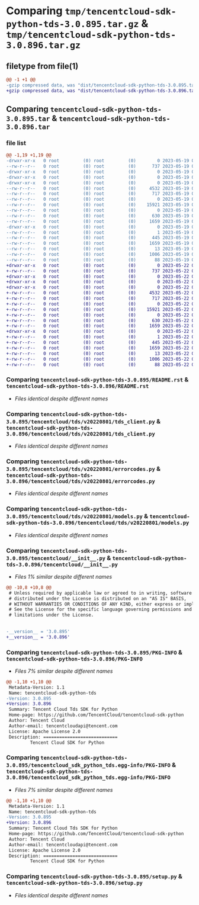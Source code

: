 # Comparing `tmp/tencentcloud-sdk-python-tds-3.0.895.tar.gz` & `tmp/tencentcloud-sdk-python-tds-3.0.896.tar.gz`

## filetype from file(1)

```diff
@@ -1 +1 @@
-gzip compressed data, was "dist/tencentcloud-sdk-python-tds-3.0.895.tar", last modified: Fri May 19 03:01:55 2023, max compression
+gzip compressed data, was "dist/tencentcloud-sdk-python-tds-3.0.896.tar", last modified: Mon May 22 00:34:08 2023, max compression
```

## Comparing `tencentcloud-sdk-python-tds-3.0.895.tar` & `tencentcloud-sdk-python-tds-3.0.896.tar`

### file list

```diff
@@ -1,19 +1,19 @@
-drwxr-xr-x   0 root         (0) root         (0)        0 2023-05-19 03:01:55.000000 tencentcloud-sdk-python-tds-3.0.895/
--rw-r--r--   0 root         (0) root         (0)      737 2023-05-19 03:01:55.000000 tencentcloud-sdk-python-tds-3.0.895/README.rst
-drwxr-xr-x   0 root         (0) root         (0)        0 2023-05-19 03:01:55.000000 tencentcloud-sdk-python-tds-3.0.895/tencentcloud/
-drwxr-xr-x   0 root         (0) root         (0)        0 2023-05-19 03:01:55.000000 tencentcloud-sdk-python-tds-3.0.895/tencentcloud/tds/
-drwxr-xr-x   0 root         (0) root         (0)        0 2023-05-19 03:01:55.000000 tencentcloud-sdk-python-tds-3.0.895/tencentcloud/tds/v20220801/
--rw-r--r--   0 root         (0) root         (0)     4532 2023-05-19 03:01:55.000000 tencentcloud-sdk-python-tds-3.0.895/tencentcloud/tds/v20220801/tds_client.py
--rw-r--r--   0 root         (0) root         (0)      717 2023-05-19 03:01:55.000000 tencentcloud-sdk-python-tds-3.0.895/tencentcloud/tds/v20220801/errorcodes.py
--rw-r--r--   0 root         (0) root         (0)        0 2023-05-19 03:01:55.000000 tencentcloud-sdk-python-tds-3.0.895/tencentcloud/tds/v20220801/__init__.py
--rw-r--r--   0 root         (0) root         (0)    15921 2023-05-19 03:01:55.000000 tencentcloud-sdk-python-tds-3.0.895/tencentcloud/tds/v20220801/models.py
--rw-r--r--   0 root         (0) root         (0)        0 2023-05-19 03:01:55.000000 tencentcloud-sdk-python-tds-3.0.895/tencentcloud/tds/__init__.py
--rw-r--r--   0 root         (0) root         (0)      630 2023-05-19 03:01:55.000000 tencentcloud-sdk-python-tds-3.0.895/tencentcloud/__init__.py
--rw-r--r--   0 root         (0) root         (0)     1659 2023-05-19 03:01:55.000000 tencentcloud-sdk-python-tds-3.0.895/PKG-INFO
-drwxr-xr-x   0 root         (0) root         (0)        0 2023-05-19 03:01:55.000000 tencentcloud-sdk-python-tds-3.0.895/tencentcloud_sdk_python_tds.egg-info/
--rw-r--r--   0 root         (0) root         (0)        1 2023-05-19 03:01:55.000000 tencentcloud-sdk-python-tds-3.0.895/tencentcloud_sdk_python_tds.egg-info/dependency_links.txt
--rw-r--r--   0 root         (0) root         (0)      445 2023-05-19 03:01:55.000000 tencentcloud-sdk-python-tds-3.0.895/tencentcloud_sdk_python_tds.egg-info/SOURCES.txt
--rw-r--r--   0 root         (0) root         (0)     1659 2023-05-19 03:01:55.000000 tencentcloud-sdk-python-tds-3.0.895/tencentcloud_sdk_python_tds.egg-info/PKG-INFO
--rw-r--r--   0 root         (0) root         (0)       13 2023-05-19 03:01:55.000000 tencentcloud-sdk-python-tds-3.0.895/tencentcloud_sdk_python_tds.egg-info/top_level.txt
--rw-r--r--   0 root         (0) root         (0)     1006 2023-05-19 03:01:55.000000 tencentcloud-sdk-python-tds-3.0.895/setup.py
--rw-r--r--   0 root         (0) root         (0)       88 2023-05-19 03:01:55.000000 tencentcloud-sdk-python-tds-3.0.895/setup.cfg
+drwxr-xr-x   0 root         (0) root         (0)        0 2023-05-22 00:34:08.000000 tencentcloud-sdk-python-tds-3.0.896/
+-rw-r--r--   0 root         (0) root         (0)      737 2023-05-22 00:34:08.000000 tencentcloud-sdk-python-tds-3.0.896/README.rst
+drwxr-xr-x   0 root         (0) root         (0)        0 2023-05-22 00:34:08.000000 tencentcloud-sdk-python-tds-3.0.896/tencentcloud/
+drwxr-xr-x   0 root         (0) root         (0)        0 2023-05-22 00:34:08.000000 tencentcloud-sdk-python-tds-3.0.896/tencentcloud/tds/
+drwxr-xr-x   0 root         (0) root         (0)        0 2023-05-22 00:34:08.000000 tencentcloud-sdk-python-tds-3.0.896/tencentcloud/tds/v20220801/
+-rw-r--r--   0 root         (0) root         (0)     4532 2023-05-22 00:34:08.000000 tencentcloud-sdk-python-tds-3.0.896/tencentcloud/tds/v20220801/tds_client.py
+-rw-r--r--   0 root         (0) root         (0)      717 2023-05-22 00:34:08.000000 tencentcloud-sdk-python-tds-3.0.896/tencentcloud/tds/v20220801/errorcodes.py
+-rw-r--r--   0 root         (0) root         (0)        0 2023-05-22 00:34:08.000000 tencentcloud-sdk-python-tds-3.0.896/tencentcloud/tds/v20220801/__init__.py
+-rw-r--r--   0 root         (0) root         (0)    15921 2023-05-22 00:34:08.000000 tencentcloud-sdk-python-tds-3.0.896/tencentcloud/tds/v20220801/models.py
+-rw-r--r--   0 root         (0) root         (0)        0 2023-05-22 00:34:08.000000 tencentcloud-sdk-python-tds-3.0.896/tencentcloud/tds/__init__.py
+-rw-r--r--   0 root         (0) root         (0)      630 2023-05-22 00:34:08.000000 tencentcloud-sdk-python-tds-3.0.896/tencentcloud/__init__.py
+-rw-r--r--   0 root         (0) root         (0)     1659 2023-05-22 00:34:08.000000 tencentcloud-sdk-python-tds-3.0.896/PKG-INFO
+drwxr-xr-x   0 root         (0) root         (0)        0 2023-05-22 00:34:08.000000 tencentcloud-sdk-python-tds-3.0.896/tencentcloud_sdk_python_tds.egg-info/
+-rw-r--r--   0 root         (0) root         (0)        1 2023-05-22 00:34:08.000000 tencentcloud-sdk-python-tds-3.0.896/tencentcloud_sdk_python_tds.egg-info/dependency_links.txt
+-rw-r--r--   0 root         (0) root         (0)      445 2023-05-22 00:34:08.000000 tencentcloud-sdk-python-tds-3.0.896/tencentcloud_sdk_python_tds.egg-info/SOURCES.txt
+-rw-r--r--   0 root         (0) root         (0)     1659 2023-05-22 00:34:08.000000 tencentcloud-sdk-python-tds-3.0.896/tencentcloud_sdk_python_tds.egg-info/PKG-INFO
+-rw-r--r--   0 root         (0) root         (0)       13 2023-05-22 00:34:08.000000 tencentcloud-sdk-python-tds-3.0.896/tencentcloud_sdk_python_tds.egg-info/top_level.txt
+-rw-r--r--   0 root         (0) root         (0)     1006 2023-05-22 00:34:08.000000 tencentcloud-sdk-python-tds-3.0.896/setup.py
+-rw-r--r--   0 root         (0) root         (0)       88 2023-05-22 00:34:08.000000 tencentcloud-sdk-python-tds-3.0.896/setup.cfg
```

### Comparing `tencentcloud-sdk-python-tds-3.0.895/README.rst` & `tencentcloud-sdk-python-tds-3.0.896/README.rst`

 * *Files identical despite different names*

### Comparing `tencentcloud-sdk-python-tds-3.0.895/tencentcloud/tds/v20220801/tds_client.py` & `tencentcloud-sdk-python-tds-3.0.896/tencentcloud/tds/v20220801/tds_client.py`

 * *Files identical despite different names*

### Comparing `tencentcloud-sdk-python-tds-3.0.895/tencentcloud/tds/v20220801/errorcodes.py` & `tencentcloud-sdk-python-tds-3.0.896/tencentcloud/tds/v20220801/errorcodes.py`

 * *Files identical despite different names*

### Comparing `tencentcloud-sdk-python-tds-3.0.895/tencentcloud/tds/v20220801/models.py` & `tencentcloud-sdk-python-tds-3.0.896/tencentcloud/tds/v20220801/models.py`

 * *Files identical despite different names*

### Comparing `tencentcloud-sdk-python-tds-3.0.895/tencentcloud/__init__.py` & `tencentcloud-sdk-python-tds-3.0.896/tencentcloud/__init__.py`

 * *Files 1% similar despite different names*

```diff
@@ -10,8 +10,8 @@
 # Unless required by applicable law or agreed to in writing, software
 # distributed under the License is distributed on an "AS IS" BASIS,
 # WITHOUT WARRANTIES OR CONDITIONS OF ANY KIND, either express or implied.
 # See the License for the specific language governing permissions and
 # limitations under the License.
 
 
-__version__ = '3.0.895'
+__version__ = '3.0.896'
```

### Comparing `tencentcloud-sdk-python-tds-3.0.895/PKG-INFO` & `tencentcloud-sdk-python-tds-3.0.896/PKG-INFO`

 * *Files 7% similar despite different names*

```diff
@@ -1,10 +1,10 @@
 Metadata-Version: 1.1
 Name: tencentcloud-sdk-python-tds
-Version: 3.0.895
+Version: 3.0.896
 Summary: Tencent Cloud Tds SDK for Python
 Home-page: https://github.com/TencentCloud/tencentcloud-sdk-python
 Author: Tencent Cloud
 Author-email: tencentcloudapi@tencent.com
 License: Apache License 2.0
 Description: ============================
         Tencent Cloud SDK for Python
```

### Comparing `tencentcloud-sdk-python-tds-3.0.895/tencentcloud_sdk_python_tds.egg-info/PKG-INFO` & `tencentcloud-sdk-python-tds-3.0.896/tencentcloud_sdk_python_tds.egg-info/PKG-INFO`

 * *Files 7% similar despite different names*

```diff
@@ -1,10 +1,10 @@
 Metadata-Version: 1.1
 Name: tencentcloud-sdk-python-tds
-Version: 3.0.895
+Version: 3.0.896
 Summary: Tencent Cloud Tds SDK for Python
 Home-page: https://github.com/TencentCloud/tencentcloud-sdk-python
 Author: Tencent Cloud
 Author-email: tencentcloudapi@tencent.com
 License: Apache License 2.0
 Description: ============================
         Tencent Cloud SDK for Python
```

### Comparing `tencentcloud-sdk-python-tds-3.0.895/setup.py` & `tencentcloud-sdk-python-tds-3.0.896/setup.py`

 * *Files identical despite different names*

